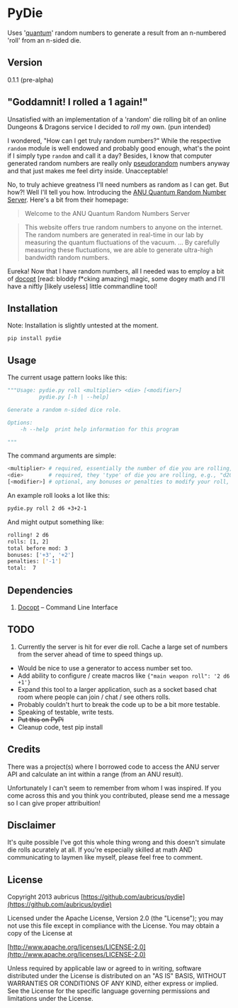 # PyDie

Uses '[quantum](https://qrng.anu.edu.au/)' random numbers to generate a result from an n-numbered 'roll' from an n-sided die.

## Version
0.1.1 (pre-alpha)

## "Goddamnit! I rolled a 1 again!"

Unsatisfied with an implementation of a 'random' die rolling bit of an online Dungeons & Dragons service I decided to *roll* my own. (pun intended)

I wondered, "How can I get truly random numbers?" While the respective `random` module is well endowed and probably good enough, what's the point if I simply type `random` and call it a day? Besides, I know that computer generated random numbers are really only [pseudorandom](http://en.wikipedia.org/wiki/Pseudorandom_number_generator) numbers anyway and that just makes me feel dirty inside. Unacceptable! 

No, to truly achieve greatness I'll need numbers as random as I can get. But how?! Well I'll tell you how. Introducing the [ANU Quantum Random Number Server](http://qrng.anu.edu.au/index.php). Here's a bit from their homepage:

> Welcome to the ANU Quantum Random Numbers Server

>This website offers true random numbers to anyone on the internet. The random numbers are generated in real-time in our lab by measuring the quantum fluctuations of the vacuum. &hellip; By carefully measuring these fluctuations, we are able to generate ultra-high bandwidth random numbers.

Eureka! Now that I have random numbers, all I needed was to employ a bit of [docopt](http://docopt.org/) [read: bloddy f*cking amazing] magic, some dogey math and I'll have a niftly [likely useless] little commandline tool!

## Installation
Note: Installation is slightly untested at the moment.

`pip install pydie`

## Usage
The current usage pattern looks like this:
```python
"""Usage: pydie.py roll <multiplier> <die> [<modifier>]
          pydie.py [-h | --help]

Generate a random n-sided dice role.

Options:
    -h --help  print help information for this program

"""
```
The command arguments are simple:

```bash
<multiplier> # required, essentially the number of die you are rolling, usually a number between 1-9`
<die>        # required, they 'type' of die you are rolling, e.g., "d20"
[<modifier>] # optional, any bonuses or penalties to modify your roll, e.g., "+3+2-1"
```
An example roll looks a lot like this:
```bash
pydie.py roll 2 d6 +3+2-1
```

And might output something like:
```bash
rolling! 2 d6
rolls: [1, 2]
total before mod: 3
bonuses: ['+3', '+2']
penalties: ['-1']
total:  7
```

## Dependencies
1. [Docopt](http://docopt.org/) – Command Line Interface

## TODO
1. Currently the server is hit for ever die roll. Cache a large set of numbers from the server ahead of time to speed things up.
- Would be nice to use a generator to access number set too.
- Add ability to configure / create macros like `{"main weapon roll": '2 d6 +1'}`
- Expand this tool to a larger application, such as a socket based chat room where people can join / chat / see others rolls.
- Probably couldn't hurt to break the code up to be a bit more testable.
- Speaking of testable, write tests.
- ~~Put this on PyPi~~
- Cleanup code, test pip install

## Credits
There was a project(s) where I borrowed code to access the ANU server API and calculate an int within a range (from an ANU result). 

Unfortunately I can't seem to remember from whom I was inspired. If you come across this and you think you contributed, please send me a message so I can give proper attribuition!

## Disclaimer
It's quite possible I've got this whole thing wrong and this doesn't simulate die rolls acurately at all. If you're especially skilled at math AND communicating to laymen like myself, please feel free to comment.

## License
Copyright 2013 aubricus [https://github.com/aubricus/pydie](https://github.com/aubricus/pydie)

Licensed under the Apache License, Version 2.0 (the "License"); you may not use this file except in compliance with the License. You may obtain a copy of the License at

[http://www.apache.org/licenses/LICENSE-2.0](http://www.apache.org/licenses/LICENSE-2.0)

Unless required by applicable law or agreed to in writing, software distributed under the License is distributed on an "AS IS" BASIS, WITHOUT WARRANTIES OR CONDITIONS OF ANY KIND, either express or implied. See the License for the specific language governing permissions and limitations under the License.